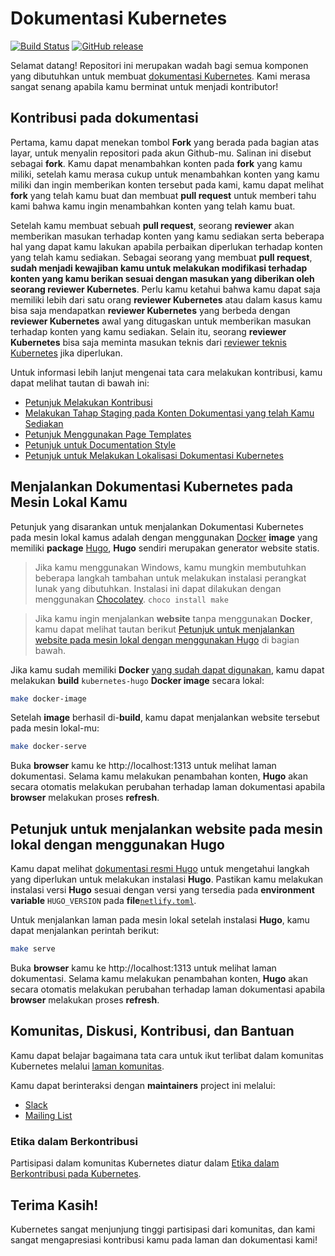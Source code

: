 # Dokumentasi Kubernetes

[![Build Status](https://api.travis-ci.org/kubernetes/website.svg?branch=master)](https://travis-ci.org/kubernetes/website)
[![GitHub release](https://img.shields.io/github/release/kubernetes/website.svg)](https://github.com/kubernetes/website/releases/latest)

Selamat datang! Repositori ini merupakan wadah bagi semua komponen yang dibutuhkan untuk membuat [dokumentasi Kubernetes](https://kubernetes.io/). Kami merasa sangat senang apabila kamu berminat untuk menjadi kontributor!

## Kontribusi pada dokumentasi

Pertama, kamu dapat menekan tombol **Fork** yang berada pada bagian atas layar, untuk menyalin repositori pada akun Github-mu. Salinan ini disebut sebagai **fork**. Kamu dapat menambahkan konten pada **fork** yang kamu miliki, setelah kamu merasa cukup untuk menambahkan konten yang kamu miliki dan ingin memberikan konten tersebut pada kami, kamu dapat melihat **fork** yang telah kamu buat dan membuat **pull request** untuk memberi tahu kami bahwa kamu ingin menambahkan konten yang telah kamu buat.

Setelah kamu membuat sebuah **pull request**, seorang **reviewer** akan memberikan masukan terhadap konten yang kamu sediakan serta beberapa hal yang dapat kamu lakukan apabila perbaikan diperlukan terhadap konten yang telah kamu sediakan. Sebagai seorang yang membuat **pull request**, **sudah menjadi kewajiban kamu untuk melakukan modifikasi terhadap konten yang kamu berikan sesuai dengan masukan yang diberikan oleh seorang reviewer Kubernetes**. Perlu kamu ketahui bahwa kamu dapat saja memiliki lebih dari satu orang **reviewer Kubernetes** atau dalam kasus kamu bisa saja mendapatkan **reviewer Kubernetes** yang berbeda dengan **reviewer Kubernetes** awal yang ditugaskan untuk memberikan masukan terhadap konten yang kamu sediakan. Selain itu, seorang **reviewer Kubernetes** bisa saja meminta masukan teknis dari [reviewer teknis Kubernetes](https://github.com/kubernetes/website/wiki/Tech-reviewers) jika diperlukan. 

Untuk informasi lebih lanjut mengenai tata cara melakukan kontribusi, kamu dapat melihat tautan di bawah ini:

* [Petunjuk Melakukan Kontribusi](https://kubernetes.io/docs/contribute/start/)
* [Melakukan Tahap Staging pada Konten Dokumentasi yang telah Kamu Sediakan](http://kubernetes.io/docs/contribute/intermediate#view-your-changes-locally)
* [Petunjuk Menggunakan Page Templates](http://kubernetes.io/docs/contribute/style/page-templates/)
* [Petunjuk untuk Documentation Style](http://kubernetes.io/docs/contribute/style/style-guide/)
* [Petunjuk untuk Melakukan Lokalisasi Dokumentasi Kubernetes](https://kubernetes.io/docs/contribute/localization/)

## Menjalankan Dokumentasi Kubernetes pada Mesin Lokal Kamu

Petunjuk yang disarankan untuk menjalankan Dokumentasi Kubernetes pada mesin lokal kamus adalah dengan menggunakan [Docker](https://docker.com) **image** yang memiliki **package** [Hugo](https://gohugo.io), **Hugo** sendiri merupakan generator website statis. 

> Jika kamu menggunakan Windows, kamu mungkin membutuhkan beberapa langkah tambahan untuk melakukan instalasi perangkat lunak yang dibutuhkan. Instalasi ini dapat dilakukan dengan menggunakan [Chocolatey](https://chocolatey.org). `choco install make`

> Jika kamu ingin menjalankan **website** tanpa menggunakan **Docker**, kamu dapat melihat tautan berikut [Petunjuk untuk menjalankan website pada mesin lokal dengan menggunakan Hugo](#petunjuk-untuk-menjalankan-website-pada-mesin-lokal-dengan-menggunakan-hugo) di bagian bawah.

Jika kamu sudah memiliki **Docker** [yang sudah dapat digunakan](https://www.docker.com/get-started), kamu dapat melakukan **build** `kubernetes-hugo` **Docker image** secara lokal:

```bash
make docker-image
```

Setelah **image** berhasil di-**build**, kamu dapat menjalankan website tersebut pada mesin lokal-mu:

```bash
make docker-serve
```

Buka **browser** kamu ke http://localhost:1313 untuk melihat laman dokumentasi. Selama kamu melakukan penambahan konten, **Hugo** akan secara otomatis melakukan perubahan terhadap laman dokumentasi apabila **browser** melakukan proses **refresh**.


## Petunjuk untuk menjalankan website pada mesin lokal dengan menggunakan Hugo

Kamu dapat melihat [dokumentasi resmi Hugo](https://gohugo.io/getting-started/installing/) untuk mengetahui langkah yang diperlukan untuk melakukan instalasi **Hugo**. Pastikan kamu melakukan instalasi versi **Hugo** sesuai dengan versi yang tersedia pada **environment variable** `HUGO_VERSION` pada **file**[`netlify.toml`](netlify.toml#L9). 

Untuk menjalankan laman pada mesin lokal setelah instalasi **Hugo**, kamu dapat menjalankan perintah berikut:

```bash
make serve
```

Buka **browser** kamu ke http://localhost:1313 untuk melihat laman dokumentasi. Selama kamu melakukan penambahan konten, **Hugo** akan secara otomatis melakukan perubahan terhadap laman dokumentasi apabila **browser** melakukan proses **refresh**.

## Komunitas, Diskusi, Kontribusi, dan Bantuan

Kamu dapat belajar bagaimana tata cara untuk ikut terlibat dalam komunitas Kubernetes melalui [laman komunitas](http://kubernetes.io/community/).

Kamu dapat berinteraksi dengan **maintainers** project ini melalui:

- [Slack](https://kubernetes.slack.com/messages/sig-docs)
- [Mailing List](https://groups.google.com/forum/#!forum/kubernetes-sig-docs)

### Etika dalam Berkontribusi

Partisipasi dalam komunitas Kubernetes diatur dalam [Etika dalam Berkontribusi pada Kubernetes](code-of-conduct.md).

## Terima Kasih!

Kubernetes sangat menjunjung tinggi partisipasi dari komunitas, dan kami sangat mengapresiasi kontribusi kamu pada laman dan dokumentasi kami!
